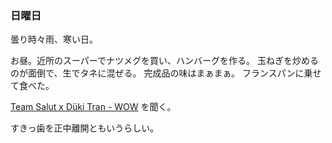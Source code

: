 ### 日曜日

曇り時々雨、寒い日。

お昼。近所のスーパーでナツメグを買い、ハンバーグを作る。
玉ねぎを炒めるのが面倒で、生でタネに混ぜる。
完成品の味はまぁまぁ。
フランスパンに乗せて食べた。

[Team Salut x Düki Tran - WOW](https://www.youtube.com/watch?v=XKy6UnR4rNE)
を聞く。

すきっ歯を正中離開ともいうらしい。